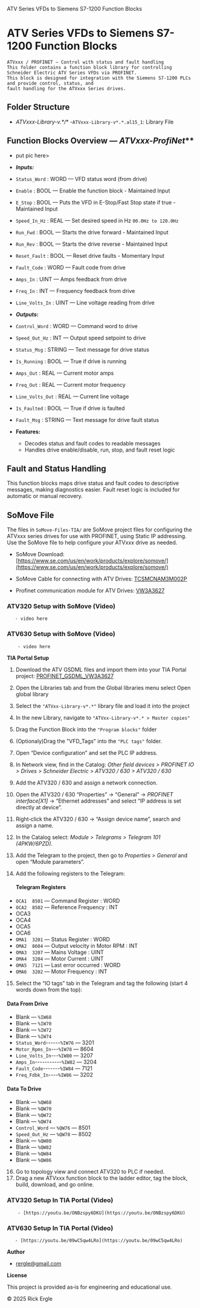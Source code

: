 ATV Series VFDs to Siemens S7-1200 Function Blocks
  
  

  
    
# ATV Series VFDs to Siemens S7-1200 Function Blocks

    ATVxxx / PROFINET — Control with status and fault handling 
    This folder contains a function block library for controlling Schneider Electric ATV Series VFDs via PROFINET.
    This block is designed for integration with the Siemens S7‑1200 PLCs and provide control, status, and
    fault handling for the ATVxxx Series drives.

    
## Folder Structure
- **ATVxxx-Library-v*.*/**
               -`ATVxxx-Library-v*.*.al15_1`: Library File
            
   
## Function Blocks Overview — *ATVxxx-ProfiNet***
- put pic here>
         
- ***Inputs:***        
- `Status_Word` : WORD — VFD status word (from drive)        
- `Enable` : BOOL — Enable the function block - Maintained Input       
- `E_Stop` : BOOL — Puts the VFD in E-Stop/Fast Stop state if true - Maintained Input        
- `Speed_In_Hz` : REAL — Set desired speed in Hz `00.0Hz to 120.0Hz`        
- `Run_Fwd` : BOOL — Starts the drive forward - Maintained Input         
- `Run_Rev` : BOOL — Starts the drive reverse - Maintained Input        
- `Reset_Fault` : BOOL — Reset drive faults - Momentary Input        
- `Fault_Code` : WORD — Fault code from drive       
- `Amps_In` : UINT — Amps feedback from drive        
- `Freq_In` : INT — Frequency feedback from drive       
- `Line_Volts_In` : UINT — Line voltage reading from drive


- ***Outputs:***       
- `Control_Word` : WORD — Command word to drive        
- `Speed_Out_Hz` : INT — Output speed setpoint to drive         
- `Status_Msg` : STRING — Text message for drive status         
- `Is_Running` : BOOL — True if drive is running         
- `Amps_Out` : REAL — Current motor amps        
- `Freq_Out` : REAL — Current motor frequency        
- `Line_Volts_Out` : REAL — Current line voltage        
- `Is_Faulted` : BOOL — True if drive is faulted         
- `Fault_Msg` : STRING — Text message for drive fault status
          

          
- **Features:**

  - Decodes status and fault codes to readable messages
  - Handles drive enable/disable, run, stop, and fault reset logic

## Fault and Status Handling

This function blocks maps drive status and fault codes to descriptive messages, making 
diagnostics easier. Fault reset logic is included for automatic or manual recovery.

## SoMove File

The files in `SoMove-Files-TIA/` are SoMove project files for configuring the ATVxxx 
series drives for use with PROFINET, using Static IP addressing.
Use the SoMove file to help configure your ATVxxx drive as needed.
          
- SoMove Download: [https://www.se.com/us/en/work/products/explore/somove/](https://www.se.com/us/en/work/products/explore/somove/)
          
- SoMove Cable for connecting with ATV Drives: [TCSMCNAM3M002P](https://www.se.com/us/en/product/TCSMCNAM3M002P/connection-cable-usb-to-rj45-tesys-t-for-connection-between-pc-and-drive/)
          
- Profinet communication module for ATV Drives: [VW3A3627](https://www.se.com/us/en/product/VW3A3627/communication-module-profinet-altivar-100mbits-2-x-rj45-connectors/)
        

        
### ATV320 Setup with SoMove (Video)

       - video here
         
### ATV630 Setup with SoMove (Video)

        - video here

       
**TIA Portal Setup**

1. Download the ATV GSDML files and import them into your TIA Portal project: [PROFINET_GSDML_VW3A3627](https://www.se.com/in/en/download/document/PROFINET_GSDML_VW3A3627/)
2. Open the Libraries tab and from the Global libraries menu select Open global library
3. Select the `"ATVxx-Library-v*.*"` library file and load it into the project
4. In the new Library, navigate to `"ATVxx-Library-v*.* > Master copies"`
5. Drag the Function Block into the `"Program blocks"` folder
6. (Optionaly)Drag the "VFD_Tags" into the `"PLC tags"` folder.
7. Open “Device configuration” and set the PLC IP address.
8. In Network view, find in the Catalog:
              *Other field devices > PROFINET IO > Drives > Schneider Electric > ATV320 / 630 > ATV320 / 630*
9. Add the ATV320 / 630 and assign a network connection.
10. Open the ATV320 / 630 “Properties” → “General” → *PROFINET interface[X1]* → “Ethernet addresses” and select “IP address is set directly at device”.
11. Right‑click the ATV320 / 630 → “Assign device name”, search and assign a name.
12. In the Catalog select: *Module > Telegrams > Telegram 101 (4PKW/6PZD)*.
13. Add the Telegram to the project, then go to *Properties > General* and open “Module parameters”.
14. Add the following registers to the Telegram:
            
    #### Telegram Registers          
- `OCA1  8501` — Command Register : WORD              
- `OCA2  8502` — Reference Frequency : INT            
- OCA3
- OCA4
- OCA5
- OCA6             
- `OMA1  3201` — Status Register : WORD            
- `OMA2  8604` — Output velocity in Motor RPM : INT            
- `OMA3  3207` — Mains Voltage : UINT            
- `OMA4  3204` — Motor Current : UINT            
- `OMA5  7121` — Last error occurred : WORD           
- `OMA6  3202` — Motor Frequency : INT

15. Select the “IO tags” tab in the Telegram and tag the following (start 4 words down from the top):

#### Data From Drive            
- Blank — `%IW68`         
- Blank — `%IW70`        
- Blank — `%IW72`
- Blank — `%IW74`           
- `Status_Word`------`%IW76` — 3201          
- `Motor_Rpms_In`---`%IW78` — 8604          
- `Line_Volts_In`---`%IW80` — 3207          
- `Amps_In`-----------`%IW82` — 3204            
- `Fault_Code`-------`%IW84` — 7121            
- `Freq_Fdbk_In`----`%IW86` — 3202
             
#### Data To Drive            
- Blank — `%QW68`         
- Blank — `%QW70`          
- Blank — `%QW72`           
- Blank — `%QW74`            
- `Control_Word` — `%QW76` — 8501            
- `Speed_Out_Hz` — `%QW78` — 8502            
- Blank — `%QW80`            
- Blank — `%QW82`            
- Blank — `%QW84`            
- Blank — `%QW86`
          

        

        
16. Go to topology view and connect ATV320 to PLC if needed.
17. Drag a new ATVxxx function block to the ladder editor, tag the block, build, download, and go online.

        
### ATV320 Setup In TIA Portal (Video)

        - [https://youtu.be/ONBzspy6DKU](https://youtu.be/ONBzspy6DKU)

  
### ATV630 Setup In TIA Portal (Video)

       - [https://youtu.be/09wC5qw4LRo](https://youtu.be/09wC5qw4LRo)

    
**Author**

- [rergle@gmail.com](mailto:rergle@gmail.com)

    
**License**

This project is provided as‑is for engineering and educational use.

  

  © 2025 Rick Ergle
